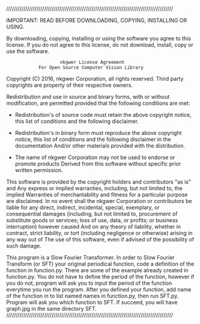 ////////////////////////////////////////////////////////////////////////////////////////

  IMPORTANT: READ BEFORE DOWNLOADING, COPYING, INSTALLING OR USING.

  By downloading, copying, installing or using the software you agree to this license.
  If you do not agree to this license, do not download, install,
  copy or use the software.


                        nkgwer License Agreement
                For Open Source Computer Vision Library

 Copyright (C) 2016, nkgwer Corporation, all rights reserved.
 Third party copyrights are property of their respective owners.

 Redistribution and use in source and binary forms, with or without modification,
 are permitted provided that the following conditions are met:

   * Redistribution's of source code must retain the above copyright notice,
     this list of conditions and the following disclaimer.

   * Redistribution's in binary form must reproduce the above copyright notice,
     this list of conditions and the following disclaimer in the documentation
     And/or other materials provided with the distribution.

   * The name of nkgwer Corporation may not be used to endorse or promote products
     Derived from this software without specific prior written permission.

 This software is provided by the copyright holders and contributors "as is" and
 Any express or implied warranties, including, but not limited to, the implied
 Warranties of merchantability and fitness for a particular purpose are disclaimed.
 In no event shall the nkgwer Corporation or contributors be liable for any direct,
 indirect, incidental, special, exemplary, or consequential damages
 (including, but not limited to, procurement of substitute goods or services;
 loss of use, data, or profits; or business interruption) however caused
 And on any theory of liability, whether in contract, strict liability,
 or tort (including negligence or otherwise) arising in any way out of
 The use of this software, even if advised of the possibility of such damage.


This program is a Slow Fourier Transformer.
In order to Slow Fourier Transform (or SFT) your original periodical function, code a definition of the function in function.py. There are some of the example already created in function.py. You do not have to define the period of the function, however if you do not, program will ask you to input the period of the function everytime you run the program. After you defined your function, add name of the function in to list named names in function.py, then run SFT.py. Program will ask you which function to SFT. If succeed, you will have graph.jpg in the same directory SFT. 
////////////////////////////////////////////////////////////////////////////////////////
